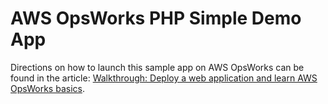# AWS OpsWorks PHP Simple Demo App

Directions on how to launch this sample app on AWS OpsWorks can be found in the article: [Walkthrough: Deploy a web
application and learn AWS OpsWorks basics](http://docs.aws.amazon.com/opsworks/latest/userguide/gettingstarted.walkthrough.phpapp.html).
